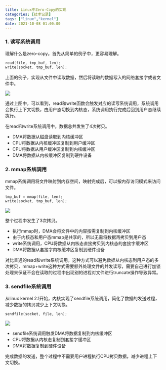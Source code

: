 ```yaml
---
title: Linux中Zero-Copy的实现
categories: [技术记录]
tags: ["linux","kernel"]
date: 2021-10-08 01:00:00
---
```


### 1. 读写系统调用

理解什么是zero-copy，首先从简单的例子中，更容易理解。

```c
read(file, tmp_buf, len);
write(socket, tmp_buf, len);
```

上面的例子，实现从文件中读取数据，然后将读取的数据写入的网络套接字或者文件中。

![](https://cdn.jsdelivr.net/gh/yongman/i@img/picgo/20211008172808.png)

通过上图中，可以看到，read和write函数会触发对应的读写系统调用，系统调用会执行上下文切换，由用户态切换到内核态，系统调用执行完成后回到用户态继续执行。

在read和write系统调用中，数据总共发生了4次拷贝。

- DMA将数据从磁盘读取到内核缓冲区
- CPU将数据从内核缓冲区复制到用户缓冲区
- CPU将数据从用户缓冲区复制到内核缓冲区
- DMA将数据从内核缓冲区复制到硬件设备

### 2. mmap系统调用

mmap系统调用将文件映射到内存空间，映射完成后，可以按内存访问模式来访问文件。

```c
tmp_buf = mmap(file, len);
write(socket, tmp_buf, len);
```

![](https://cdn.jsdelivr.net/gh/yongman/i@img/picgo/20211008173913.png)

整个过程中发生了3次拷贝。

- 执行mmap时，DMA会将文件中的内容按需复制到内核缓冲区
- 由于内核态和用户态mmap是共享的，所以无需将数据再拷贝到用户态
- write系统调用，CPU将数据从内核态直接拷贝到内核态的套接字缓冲区
- DMA将数据从套接字内核缓冲区复制到硬件设备

对比普通的read和write系统调用，这种方式可以避免数据从内核态到用户态的多次拷贝，mmap+write这种方式需要额外处理文件的并发读写，需要自己进行加锁处理来保证不会在读取的过程中出现别的进程对文件进行truncate操作导致异常。

### 3. sendfile系统调用

从linux kernel 2.1开始，内核实现了sendfile系统调用，简化了数据的发送过程，减少数据的拷贝减少上下文切换。

```c
sendfile(socket, file, len);
```

![](https://cdn.jsdelivr.net/gh/yongman/i@img/picgo/20211008181803.png)

- sendfile系统调用触发DMA将数据复制到内核缓冲区
- CPU将数据从内核态复制到套接字缓冲区
- DMA将数据复制到硬件设备

完成数据的发送，整个过程中不需要用户进程执行CPU拷贝数据，减少进程上下文切换。


